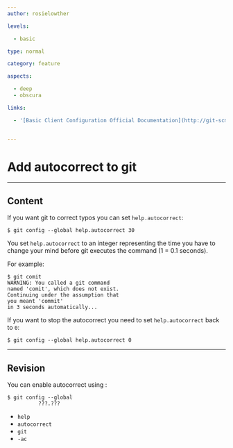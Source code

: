 ```yaml
---
author: rosielowther

levels:

  - basic

type: normal

category: feature

aspects:

  - deep
  - obscura

links:

  - '[Basic Client Configuration Official Documentation](http://git-scm.com/book/en/v2/Customizing-Git-Git-Configuration){website}'


---
```


# Add autocorrect to git

---
## Content

If you want git to correct typos you can set `help.autocorrect`:
```
$ git config --global help.autocorrect 30
```
You set `help.autocorrect` to an integer representing the time you have to change your mind before git executes the command (1 = 0.1 seconds).

For example:
```
$ git comit
WARNING: You called a git command
named 'comit', which does not exist.
Continuing under the assumption that
you meant 'commit'
in 3 seconds automatically...
```

If you want to stop the autocorrect you need to set `help.autocorrect` back to `0`:
```
$ git config --global help.autocorrect 0
```

---
## Revision

You can enable autocorrect using :
```
$ git config --global
          ???.???
```

* `help`
* `autocorrect`
* `git`
* `-ac`

 
